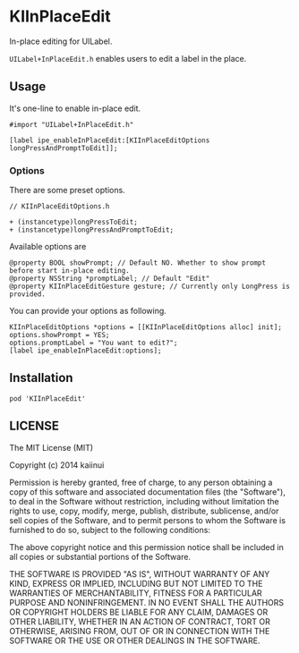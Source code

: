 KIInPlaceEdit
=============

In-place editing for UILabel.

`UILabel+InPlaceEdit.h` enables users to edit a label in the place.

Usage
---

It's one-line to enable in-place edit.

```objc
#import "UILabel+InPlaceEdit.h"

[label ipe_enableInPlaceEdit:[KIInPlaceEditOptions longPressAndPromptToEdit]];
```

### Options

There are some preset options.

```objc
// KIInPlaceEditOptions.h

+ (instancetype)longPressToEdit;
+ (instancetype)longPressAndPromptToEdit;
```

Available options are

```objc
@property BOOL showPrompt; // Default NO. Whether to show prompt before start in-place editing.
@property NSString *promptLabel; // Default "Edit"
@property KIInPlaceEditGesture gesture; // Currently only LongPress is provided.
```

You can provide your options as following.

```objc
KIInPlaceEditOptions *options = [[KIInPlaceEditOptions alloc] init];
options.showPrompt = YES;
options.promptLabel = "You want to edit?";
[label ipe_enableInPlaceEdit:options];
```

Installation
---

`pod 'KIInPlaceEdit'`

LICENSE
---

The MIT License (MIT)

Copyright (c) 2014 kaiinui

Permission is hereby granted, free of charge, to any person obtaining a copy
of this software and associated documentation files (the "Software"), to deal
in the Software without restriction, including without limitation the rights
to use, copy, modify, merge, publish, distribute, sublicense, and/or sell
copies of the Software, and to permit persons to whom the Software is
furnished to do so, subject to the following conditions:

The above copyright notice and this permission notice shall be included in all
copies or substantial portions of the Software.

THE SOFTWARE IS PROVIDED "AS IS", WITHOUT WARRANTY OF ANY KIND, EXPRESS OR
IMPLIED, INCLUDING BUT NOT LIMITED TO THE WARRANTIES OF MERCHANTABILITY,
FITNESS FOR A PARTICULAR PURPOSE AND NONINFRINGEMENT. IN NO EVENT SHALL THE
AUTHORS OR COPYRIGHT HOLDERS BE LIABLE FOR ANY CLAIM, DAMAGES OR OTHER
LIABILITY, WHETHER IN AN ACTION OF CONTRACT, TORT OR OTHERWISE, ARISING FROM,
OUT OF OR IN CONNECTION WITH THE SOFTWARE OR THE USE OR OTHER DEALINGS IN THE
SOFTWARE.